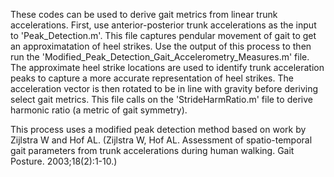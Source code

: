 These codes can be used to derive gait metrics from linear trunk accelerations. First, use anterior-posterior trunk accelerations as the input to 'Peak_Detection.m'. This file captures pendular movement of gait to get an approximatation of heel strikes. Use the output of this process to then run the 'Modified_Peak_Detection_Gait_Accelerometry_Measures.m' file. The approximate heel strike locations are used to identify trunk acceleration peaks to capture a more accurate representation of heel strikes. The acceleration vector is then rotated to be in line with gravity before deriving select gait metrics. This file calls on the 'StrideHarmRatio.m' file to derive harmonic ratio (a metric of gait symmetry). 

This process uses a modified peak detection method based on work by Zijlstra W and Hof AL. (Zijlstra W, Hof AL. Assessment of spatio-temporal gait parameters from trunk accelerations during human walking. Gait Posture. 2003;18(2):1-10.)
 
